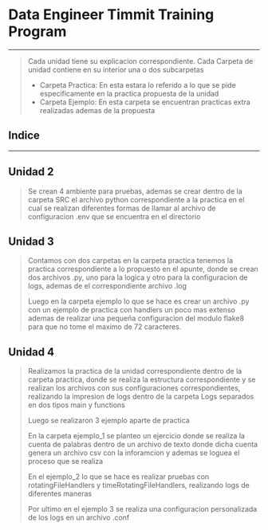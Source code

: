# Data Engineer Timmit Training Program
----
>Cada unidad tiene su explicacion correspondiente.
>Cada Carpeta de unidad contiene en su interior una o dos subcarpetas
>
> * Carpeta Practica: En esta estara lo referido a lo que se pide especificamente en la practica propuesta de la unidad
> * Carpeta Ejemplo: En esta carpeta se encuentran practicas extra realizadas ademas de la propuesta

## Indice
----


## Unidad 2
>Se crean 4 ambiente para pruebas, ademas se crear dentro de la carpeta SRC el archivo python correspondiente a la practica en el cual se realizan diferentes formas de llamar al archivo de configuracion .env que se encuentra en el directorio

## Unidad 3
>Contamos con dos carpetas en la carpeta practica tenemos la practica correspondiente a lo propuesto en el apunte, donde se crean dos archivos .py, uno para la logica y otro para la configuracion de logs, ademas de el correspondiente archivo .log
>
>Luego en la carpeta ejemplo lo que se hace es crear un archivo .py con un ejemplo de practica con handlers un poco mas extenso ademas de realizar una pequeña configuracion del modulo flake8 para que no tome el maximo de 72 caracteres.

## Unidad 4
>Realizamos la practica de la unidad correspondiente dentro de la carpeta practica, donde se realiza la estructura correspondiente y se realizan los archivos con sus configuraciones correspondientes, realizando la impresion de logs dentro de la carpeta Logs separados en dos tipos main y functions
>
>Luego se realizaron 3 ejemplo aparte de practica 
> 
>En la carpeta ejemplo_1 se planteo un ejercicio donde se realiza la cuenta de palabras dentro de un archivo de texto donde dicha cuenta genera un archivo csv con la inforamcion y ademas se loguea el proceso que se realiza
>
>En el ejemplo_2 lo que se hace es realizar pruebas con rotatingFileHandlers y timeRotatingFileHandlers, realizando logs de diferentes maneras
>
>Por ultimo en el ejemplo 3 se realiza una configuracion personalizada de los logs en un archivo .conf


  

